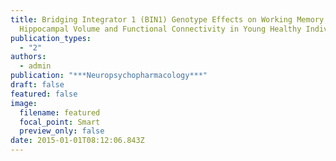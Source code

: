 ```yaml
---
title: Bridging Integrator 1 (BIN1) Genotype Effects on Working Memory,
  Hippocampal Volume and Functional Connectivity in Young Healthy Individuals
publication_types:
  - "2"
authors:
  - admin
publication: "***Neuropsychopharmacology***"
draft: false
featured: false
image:
  filename: featured
  focal_point: Smart
  preview_only: false
date: 2015-01-01T08:12:06.843Z
---
```

